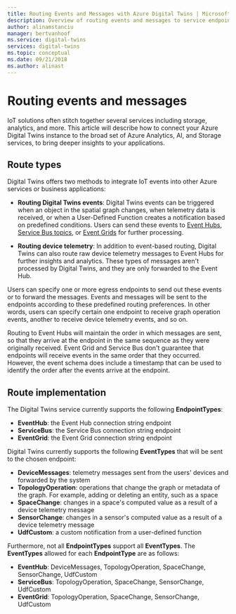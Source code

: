 ```yaml
---
title: Routing Events and Messages with Azure Digital Twins | Microsoft Docs
description: Overview of routing events and messages to service endpoints with Azure Digital Twins
author: alinamstanciu
manager: bertvanhoof
ms.service: digital-twins
services: digital-twins
ms.topic: conceptual
ms.date: 09/21/2018
ms.author: alinast
---
```


# Routing events and messages

IoT solutions often stitch together several services including storage, analytics, and more. This article will describe how to connect your Azure Digital Twins instance to the broad set of Azure Analytics, AI, and Storage services, to bring deeper insights to your applications.

## Route types

Digital Twins offers two methods to integrate IoT events into other Azure services or business applications:

* **Routing Digital Twins events**: Digital Twins events can be triggered when an object in the spatial graph changes, when telemetry data is received, or when a User-Defined Function creates a notification based on predefined conditions. Users can send these events to [Event Hubs](https://azure.microsoft.com/services/event-hubs/), [Service Bus topics](https://azure.microsoft.com/services/service-bus/), or [Event Grids](https://azure.microsoft.com/services/event-grid/) for further processing.

* **Routing device telemetry**: In addition to event-based routing, Digital Twins can also route raw device telemetry messages to Event Hubs for further insights and analytics. These types of messages aren't processed by Digital Twins, and they are only forwarded to the Event Hub.

Users can specify one or more egress endpoints to send out these events or to forward the messages. Events and messages will be sent to the endpoints according to these predefined routing preferences. In other words, users can specify certain one endpoint to receive graph operation events, another to receive device telemetry events, and so on.

Routing to Event Hubs will maintain the order in which messages are sent, so that they arrive at the endpoint in the same sequence as they were originally received. Event Grid and Service Bus don't guarantee that endpoints will receive events in the same order that they occurred. However, the event schema does include a timestamp that can be used to identify the order after the events arrive at the endpoint.

## Route implementation

The Digital Twins service currently supports the following **EndpointTypes**:

- **EventHub**: the Event Hub connection string endpoint
- **ServiceBus**: the Service Bus connection string endpoint
- **EventGrid**: the Event Grid connection string endpoint

Digital Twins currently supports the following **EventTypes** that will be sent to the chosen endpoint:

- **DeviceMessages**: telemetry messages sent from the users' devices and forwarded by the system
- **TopologyOperation**: operations that change the graph or metadata of the graph. For example, adding or deleting an entity, such as a space
- **SpaceChange**: changes in a space's computed value as a result of a device telemetry message
- **SensorChange**: changes in a sensor's computed value as a result of a device telemetry message
- **UdfCustom**: a custom notification from a user-defined function

Furthermore, not all **EndpointTypes** support all **EventTypes**. The **EventTypes** allowed for each **EndpointType** are as follows:

- **EventHub**: DeviceMessages, TopologyOperation, SpaceChange, SensorChange, UdfCustom
- **ServiceBus**: TopologyOperation, SpaceChange, SensorChange, UdfCustom
- **EventGrid**: TopologyOperation, SpaceChange, SensorChange, UdfCustom

<!-- >[!NOTE]
>For more details on how to create endpoints and examples of events' schema, please see [Endpoints and Egress]](how-to-create-event-endpoints.md). -->
